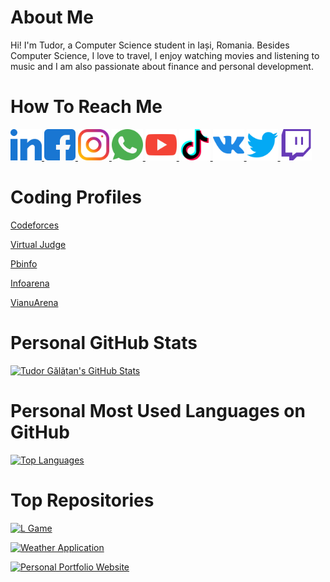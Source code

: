 # About Me

Hi! I'm Tudor, a Computer Science student in Iași, Romania. Besides Computer Science, I love to travel, I enjoy watching movies and listening to music and I am also passionate about finance and personal development.

# How To Reach Me

<a href = "https://www.linkedin.com/in/tudorgalatan/">
    <img src = "Logos/LinkedIn.png" width = "auto" height = "50px" />
</a>

<a href = "https://www.facebook.com/galatantudor1">
    <img src = "Logos/Facebook.png" width = "auto" height = "50px" />
</a>

<a href = "https://www.instagram.com/tudorgalatan/">
    <img src = "Logos/Instagram.png" width = "auto" height = "50px" />
</a>

<a href = "https://wa.me/40720914270">
    <img src = "Logos/WhatsApp.png" width = "auto" height = "50px" />
</a>

<a href = "https://www.youtube.com/channel/UCgs4BhXYtjD6sZI0FFgxcSA">
    <img src = "Logos/YouTube.png" width = "auto" height = "50px" />
</a>

<a href = "https://www.tiktok.com/@galatantudor">
    <img src = "Logos/TikTok.png" width = "auto" height = "50px" />
</a>

<a href = "https://vk.com/tudorgalatan">
    <img src = "Logos/VKontakte.png" width = "auto" height = "50px" />
</a>

<a href = "https://twitter.com/tudorgalatan">
    <img src = "Logos/Twitter.png" width = "auto" height = "50px" />
</a>

<a href = "https://www.twitch.tv/tudorgalatan">
    <img src = "Logos/Twitch.png" width = "auto" height = "50px" />
</a>

# Coding Profiles

[Codeforces](https://codeforces.com/profile/TudorGalatan)

[Virtual Judge](https://vjudge.net/user/tudorgalatan)

[Pbinfo](https://www.pbinfo.ro/profil/tudorgalatan)

[Infoarena](https://www.infoarena.ro/utilizator/tudorgalatan)

[VianuArena](http://varena.ro/utilizator/tudorgalatan)

# Personal GitHub Stats

[![Tudor Gălățan's GitHub Stats](https://github-readme-stats.vercel.app/api?username=TudorGalatan&count_private=true&show_icons=true&theme=dark&include_all_commits=true)](https://github.com/anuraghazra/github-readme-stats)

# Personal Most Used Languages on GitHub

[![Top Languages](https://github-readme-stats.vercel.app/api/top-langs/?username=TudorGalatan&langs_count=10&theme=dark)](https://github.com/anuraghazra/github-readme-stats)

# Top Repositories

[![L Game](https://github-readme-stats.vercel.app/api/pin/?username=TudorGalatan&repo=L-Game&theme=dark)](https://github.com/anuraghazra/github-readme-stats)

[![Weather Application](https://github-readme-stats.vercel.app/api/pin/?username=TudorGalatan&repo=Weather_Application&theme=dark)](https://github.com/anuraghazra/github-readme-stats)

[![Personal Portfolio Website](https://github-readme-stats.vercel.app/api/pin/?username=TudorGalatan&repo=Personal_Portfolio_Website&theme=dark)](https://github.com/anuraghazra/github-readme-stats)